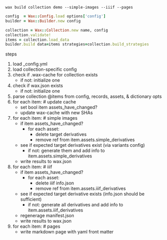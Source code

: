 
`wax build collection demo --simple-images --iiif --pages`

```rb
config  = Wax::Config.load options['config']
builder = Wax::Builder.new config

collection = Wax::Collection.new name, config
collection.validate!
items = collection.load_data
builder.build data=items strategies=collection.build_strategies
```

steps

1. load _config.yml
2. load collection-specific config
3. check if .wax-cache for collection exists
    - if not: initialize one
4. check if wax.json exists
    - if not: initialize one
5. parse collection @items from config, records, assets, & dictionary opts
6. for each item: # update cache
    - set bool item assets_have_changed?
    - update wax-cache with new SHAs
7. for each item: # simple images
   - if item assets_have_changed?
      + for each asset:
        - delete target derivatives
        - remove ref from item.assets.simple_derivatives
    - see if expected target derivatives exist (via variants config)
      + if not: generate them and add info to item.assets.simple_derivatives
    - write results to wax.json
8. for each item: # iiif
    - if item assets_have_changed?
      + for each asset:
        - delete iiif info.json
        - remove ref from item.assets.iiif_derivatives
    - see if expected target derivative exists (info.json should be sufficient)
      + if not: generate all derivatives and add info to item.assets.iiif_derivatives
    - regenerage manifest.json
    - write results to wax.json
9. for each item: # pages
    - write markdown page with yaml front matter